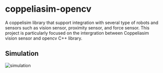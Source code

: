 # coppeliasim-opencv
A coppelisim library that support integration with several type of robots and sensors such as vision sensor, proximity sensor, and force sensor. This project is particularly focused on the intergration between Coppeliasim vision sensor and opencv C++ library.

## Simulation

![simulation](images/UI.PNG)
